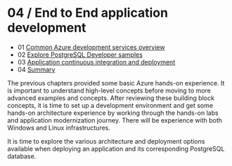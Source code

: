 # 04 / End to End application development

- 01 [Common Azure development services overview](https://github.com/microsoft/azure_pg_dev_workshop/blob/main/04_EndToEndDev/04_00-1_Common-Azure-development-services-overview.md)
- 02 [Explore PostgreSQL Developer samples](https://github.com/microsoft/azure_pg_dev_workshop/blob/main/04_EndToEndDev/04_00-4-Start-the-hands-on-tutorial.md)
- 03 [Application continuous integration and deployment](https://github.com/microsoft/azure_pg_dev_workshop/blob/main/04_EndToEndDev/04_00-5_CI_CD.md)
- 04 [Summary](https://github.com/microsoft/azure_pg_dev_workshop/blob/main/04_EndToEndDev/04_00-6-Summary.md)


The previous chapters provided some basic Azure hands-on experience. It is important to understand high-level concepts before moving to more advanced examples and concepts. After reviewing these building block concepts, it is time to set up a development environment and get some hands-on architecture experience by working through the hands-on labs and application modernization journey. There will be experience with both Windows and Linux infrastructures.

It is time to explore the various architecture and deployment options available when deploying an application and its corresponding PostgreSQL database.
